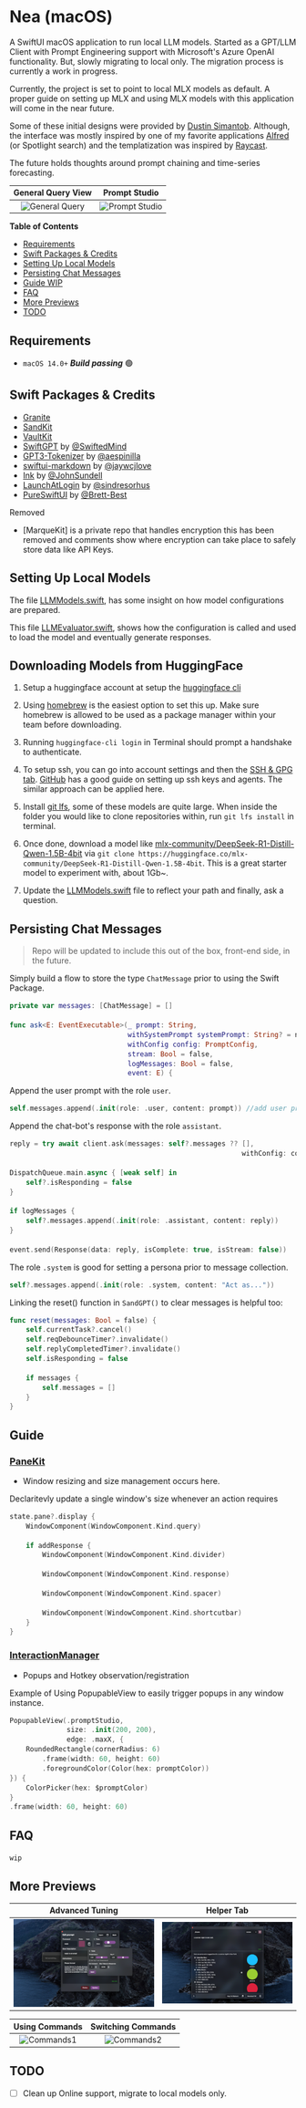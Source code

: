 # Nea (macOS)

A SwiftUI macOS application to run local LLM models. Started as a GPT/LLM Client with Prompt Engineering support with Microsoft's Azure OpenAI functionality. But, slowly migrating to local only. The migration process is currently a work in progress.

Currently, the project is set to point to local MLX models as default. A proper guide on setting up MLX and using MLX models with this application will come in the near future.

Some of these initial designs were provided by [Dustin Simantob](https://www.linkedin.com/in/dustinsimantob). Although, the interface was mostly inspired by one of my favorite applications [Alfred](https://en.wikipedia.org/wiki/Alfred_(software)) (or Spotlight search) and the templatization was inspired by [Raycast](https://www.raycast.com).

The future holds thoughts around prompt chaining and time-series forecasting.

General Query View           |  Prompt Studio
:-------------------------:|:-------------------------:
![General Query](https://stoic-static-files.s3.us-west-1.amazonaws.com/neatia/demos/simple_query.gif)  | ![Prompt Studio](https://stoic-static-files.s3.us-west-1.amazonaws.com/neatia/demos/prompt_creation.gif)

**Table of Contents**
- [Requirements](#requirements)
- [Swift Packages & Credits](#swift-packages-&-credits)
- [Setting Up Local Models](#setting-up-local-models)
- [Persisting Chat Messages](#persisting-chat-messages)
- [Guide WIP](#guide)
- [FAQ](#FAQ)
- [More Previews](#more-previews)
- [TODO](#TODO)

## Requirements

- `macOS 14.0+`  ***Build passing*** 🟢

## Swift Packages & Credits

- [Granite](https://github.com/riteshpakala/Granite)
- [SandKit](https://github.com/riteshpakala/SandKit)
- [VaultKit](https://github.com/pexavc/VaultKit)
- [SwiftGPT](https://github.com/SwiftedMind/GPTSwift) by [@SwiftedMind](https://github.com/SwiftedMind)
- [GPT3-Tokenizer](https://github.com/aespinilla/GPT3-Tokenizer) by [@aespinilla](https://github.com/aespinilla)
- [swiftui-markdown](https://github.com/jaywcjlove/swiftui-markdown) by [@jaywcjlove](https://github.com/jaywcjlove)
- [Ink](https://github.com/JohnSundell/Ink) by [@JohnSundell](https://github.com/JohnSundell)
- [LaunchAtLogin](https://github.com/sindresorhus/LaunchAtLogin) by [@sindresorhus](https://github.com/sindresorhus)
- [PureSwiftUI](https://github.com/CodeSlicing/pure-swift-ui) by [@Brett-Best](https://github.com/Brett-Best)

Removed
- [MarqueKit] is a private repo that handles encryption this has been removed and comments show where encryption can take place to safely store data like API Keys. 

## Setting Up Local Models

The file [LLMModels.swift](https://github.com/riteshpakala/Nea/blob/main/Services/Sand/Models/LLMModels.swift), has some insight on how model configurations are prepared.

This file [LLMEvaluator.swift](https://github.com/riteshpakala/Nea/blob/main/Services/Sand/Client/LLMEvaluator.swift), shows how the configuration is called and used to load the model and eventually generate responses.

## Downloading Models from HuggingFace

1. Setup a huggingface account at setup the [huggingface cli](https://huggingface.co/docs/huggingface_hub/main/en/guides/cli)

2. Using [homebrew](https://brew.sh) is the easiest option to set this up. Make sure homebrew is allowed to be used as a package manager within your team before downloading.

3. Running `huggingface-cli login` in Terminal should prompt a handshake to authenticate.

4. To setup ssh, you can go into account settings and then the [SSH & GPG tab](https://huggingface.co/settings/keys). [GitHub](https://docs.github.com/en/authentication/connecting-to-github-with-ssh/generating-a-new-ssh-key-and-adding-it-to-the-ssh-agent) has a good guide on setting up ssh keys and agents. The similar approach can be applied here.

5. Install [git lfs](https://git-lfs.com), some of these models are quite large. When inside the folder you would like to clone repositories within, run `git lfs install` in terminal.

6. Once done, download a model like [mlx-community/DeepSeek-R1-Distill-Qwen-1.5B-4bit](https://huggingface.co/mlx-community/DeepSeek-R1-Distill-Qwen-1.5B-4bit) via `git clone https://huggingface.co/mlx-community/DeepSeek-R1-Distill-Qwen-1.5B-4bit`. This is a great starter model to experiment with, about 1Gb~.

7. Update the [LLMModels.swift](https://github.com/riteshpakala/Nea/blob/main/Services/Sand/Models/LLMModels.swift) file to reflect your path and finally, ask a question.

## Persisting Chat Messages
> Repo will be updated to include this out of the box, front-end side, in the future.

Simply build a flow to store the type `ChatMessage` prior to using the Swift Package.

```swift
private var messages: [ChatMessage] = []
    
func ask<E: EventExecutable>(_ prompt: String,
                             withSystemPrompt systemPrompt: String? = nil,
                             withConfig config: PromptConfig,
                             stream: Bool = false,
                             logMessages: Bool = false,
                             event: E) {
```

Append the user prompt with the role `user`.

```swift
self.messages.append(.init(role: .user, content: prompt)) //add user prompt
```

Append the chat-bot's response with the role `assistant`.
```swift
reply = try await client.ask(messages: self?.messages ?? [],
                                                         withConfig: config)
                            
DispatchQueue.main.async { [weak self] in
    self?.isResponding = false
}
    
if logMessages {
    self?.messages.append(.init(role: .assistant, content: reply))
}
    
event.send(Response(data: reply, isComplete: true, isStream: false))
```

The role `.system` is good for setting a persona prior to message collection.

```swift
self?.messages.append(.init(role: .system, content: "Act as..."))
```

Linking the reset() function in `SandGPT()` to clear messages is helpful too:

```swift
func reset(messages: Bool = false) {
    self.currentTask?.cancel()
    self.reqDebounceTimer?.invalidate()
    self.replyCompletedTimer?.invalidate()
    self.isResponding = false
    
    if messages {
        self.messages = []
    }
}
```    
                           

## Guide

### [PaneKit](https://github.com/pexavc/Nea/tree/main/Services/Environment/Models/PaneKit)
- Window resizing and size management occurs here.

Declaritevly update a single window's size whenever an action requires 

```swift
state.pane?.display {
    WindowComponent(WindowComponent.Kind.query)
    
    if addResponse {
        WindowComponent(WindowComponent.Kind.divider)
        
        WindowComponent(WindowComponent.Kind.response)
        
        WindowComponent(WindowComponent.Kind.spacer)
        
        WindowComponent(WindowComponent.Kind.shortcutbar)
    }
}
```

### [InteractionManager](https://github.com/pexavc/Nea/blob/main/Services/Environment/Models/InteractionManager.swift)
- Popups and Hotkey observation/registration

Example of Using PopupableView to easily trigger popups in any window instance.

```swift
PopupableView(.promptStudio,
              size: .init(200, 200),
              edge: .maxX, {
    RoundedRectangle(cornerRadius: 6)
        .frame(width: 60, height: 60)
        .foregroundColor(Color(hex: promptColor))
}) {
    ColorPicker(hex: $promptColor)
}
.frame(width: 60, height: 60)
```

## FAQ

`wip`

## More Previews

Advanced Tuning           |  Helper Tab
:-------------------------:|:-------------------------:
![2.png](README_Assets/4.png) | ![3.png](README_Assets/3.png)

Using Commands           |  Switching Commands
:-------------------------:|:-------------------------:
![Commands1](https://stoic-static-files.s3.us-west-1.amazonaws.com/neatia/demos/commands_1.gif) | ![Commands2](https://stoic-static-files.s3.us-west-1.amazonaws.com/neatia/demos/commands_2.gif)


## TODO

- [ ] Clean up Online support, migrate to local models only.
